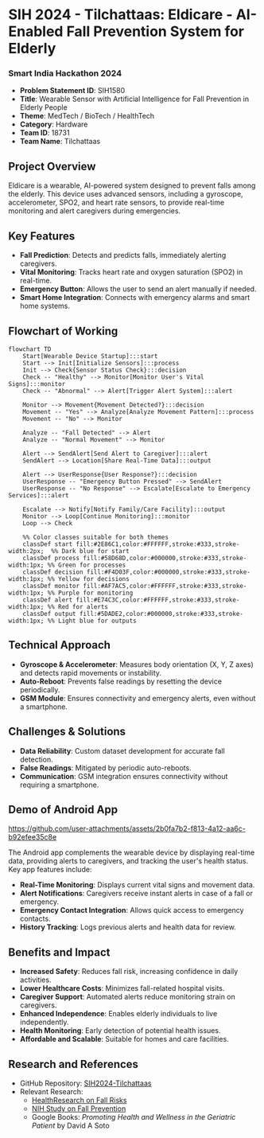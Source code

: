 
# SIH 2024 - Tilchattaas: Eldicare - AI-Enabled Fall Prevention System for Elderly

### Smart India Hackathon 2024

- **Problem Statement ID**: SIH1580
- **Title**: Wearable Sensor with Artificial Intelligence for Fall Prevention in Elderly People
- **Theme**: MedTech / BioTech / HealthTech
- **Category**: Hardware
- **Team ID**: 18731
- **Team Name**: Tilchattaas

## Project Overview

Eldicare is a wearable, AI-powered system designed to prevent falls among the elderly. This device uses advanced sensors, including a gyroscope, accelerometer, SPO2, and heart rate sensors, to provide real-time monitoring and alert caregivers during emergencies.

## Key Features

- **Fall Prediction**: Detects and predicts falls, immediately alerting caregivers.
- **Vital Monitoring**: Tracks heart rate and oxygen saturation (SPO2) in real-time.
- **Emergency Button**: Allows the user to send an alert manually if needed.
- **Smart Home Integration**: Connects with emergency alarms and smart home systems.

## Flowchart of Working

```mermaid
flowchart TD
    Start[Wearable Device Startup]:::start
    Start --> Init[Initialize Sensors]:::process
    Init --> Check{Sensor Status Check}:::decision
    Check -- "Healthy" --> Monitor[Monitor User's Vital Signs]:::monitor
    Check -- "Abnormal" --> Alert[Trigger Alert System]:::alert
    
    Monitor --> Movement{Movement Detected?}:::decision
    Movement -- "Yes" --> Analyze[Analyze Movement Pattern]:::process
    Movement -- "No" --> Monitor
    
    Analyze -- "Fall Detected" --> Alert
    Analyze -- "Normal Movement" --> Monitor
    
    Alert --> SendAlert[Send Alert to Caregiver]:::alert
    SendAlert --> Location[Share Real-Time Data]:::output
    
    Alert --> UserResponse{User Response?}:::decision
    UserResponse -- "Emergency Button Pressed" --> SendAlert
    UserResponse -- "No Response" --> Escalate[Escalate to Emergency Services]:::alert

    Escalate --> Notify[Notify Family/Care Facility]:::output
    Monitor --> Loop[Continue Monitoring]:::monitor
    Loop --> Check
    
    %% Color classes suitable for both themes
    classDef start fill:#2E86C1,color:#FFFFFF,stroke:#333,stroke-width:2px;  %% Dark blue for start
    classDef process fill:#58D68D,color:#000000,stroke:#333,stroke-width:1px; %% Green for processes
    classDef decision fill:#F4D03F,color:#000000,stroke:#333,stroke-width:1px; %% Yellow for decisions
    classDef monitor fill:#AF7AC5,color:#FFFFFF,stroke:#333,stroke-width:1px; %% Purple for monitoring
    classDef alert fill:#E74C3C,color:#FFFFFF,stroke:#333,stroke-width:1px; %% Red for alerts
    classDef output fill:#5DADE2,color:#000000,stroke:#333,stroke-width:1px; %% Light blue for outputs
```

## Technical Approach

- **Gyroscope & Accelerometer**: Measures body orientation (X, Y, Z axes) and detects rapid movements or instability.
- **Auto-Reboot**: Prevents false readings by resetting the device periodically.
- **GSM Module**: Ensures connectivity and emergency alerts, even without a smartphone.

## Challenges & Solutions

- **Data Reliability**: Custom dataset development for accurate fall detection.
- **False Readings**: Mitigated by periodic auto-reboots.
- **Communication**: GSM integration ensures connectivity without requiring a smartphone.

## Demo of Android App

https://github.com/user-attachments/assets/2b0fa7b2-f813-4a12-aa6c-b92efee35c8e

The Android app complements the wearable device by displaying real-time data, providing alerts to caregivers, and tracking the user's health status. Key app features include:

- **Real-Time Monitoring**: Displays current vital signs and movement data.
- **Alert Notifications**: Caregivers receive instant alerts in case of a fall or emergency.
- **Emergency Contact Integration**: Allows quick access to emergency contacts.
- **History Tracking**: Logs previous alerts and health data for review.

## Benefits and Impact

- **Increased Safety**: Reduces fall risk, increasing confidence in daily activities.
- **Lower Healthcare Costs**: Minimizes fall-related hospital visits.
- **Caregiver Support**: Automated alerts reduce monitoring strain on caregivers.
- **Enhanced Independence**: Enables elderly individuals to live independently.
- **Health Monitoring**: Early detection of potential health issues.
- **Affordable and Scalable**: Suitable for homes and care facilities.

## Research and References

- GitHub Repository: [SIH2024-Tilchattaas](https://github.com/shashaaankkkkk/SIH2024-Tilchattaas)
- Relevant Research:
  - [HealthResearch on Fall Risks](https://journals.lww.com/jtrauma/abstract/2006/02000/a_simple_fall_in_the_elderly__not_so_simple.3.aspx)
  - [NIH Study on Fall Prevention](https://www.ncbi.nlm.nih.gov/pmc/articles/PMC9213836/)
  - Google Books: *Promoting Health and Wellness in the Geriatric Patient* by David A Soto
